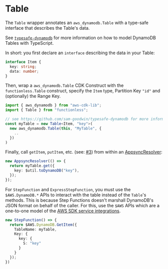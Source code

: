 # Table

The `Table` wrapper annotates an `aws_dynamodb.Table` with a type-safe interface that describes the Table's data.

See [`typesafe-dynamodb`](https://github.com/sam-goodwin/typesafe-dynamodb) for more information on how to model DynamoDB Tables with TypeScript.

In short: you first declare an `interface` describing the data in your Table:

```ts
interface Item {
  key: string;
  data: number;
}
```

Then, wrap a `aws_dynamodb.Table` CDK Construct with the `functionless.Table` construct, specify the `Item` type, Partition Key `"id"` and (optionally) the Range Key.

```ts
import { aws_dynamodb } from "aws-cdk-lib";
import { Table } from "functionless";

// see https://github.com/sam-goodwin/typesafe-dynamodb for more information on type-safe DynamoDB Tables.
const myTable = new Table<Item, "key">(
  new aws_dynamodb.Table(this, "MyTable", {
    ..
  })
)
```

Finally, call `getItem`, `putItem`, etc. (see: [#3](https://github.com/sam-goodwin/functionless/issues/3)) from within an [AppsyncResolver](#AppsyncResolver):

```ts
new AppsyncResolver(() => {
  return myTable.get({
    key: $util.toDynamoDB("key"),
  });
});
```

For `StepFunction` and `ExpressStepFunction`, you must use the `$AWS.DynamoDB.*` APIs to interact with the table instead of the `Table`'s methods. This is because Step Functions doesn't marshall DynamoDB's JSON format on behalf of the caller. For this, use the `$AWS` APIs which are a one-to-one model of the [AWS SDK service integrations](https://docs.aws.amazon.com/step-functions/latest/dg/supported-services-awssdk.html).

```ts
new StepFunction() => {
  return $AWS.DynamoDB.GetItem({
    TableName: myTable,
    Key: {
      key: {
        S: "key"
      }
    }
  });
})
```
